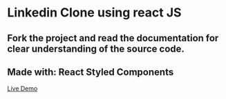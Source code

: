 <h1>Linkedin Clone using react JS</h1>
<h2>Fork the project and read the documentation for clear understanding of the source code.</h2>
<h2>Made with: React Styled Components</h2>
<p><a href="https://clone-linked-in.vercel.app/">Live Demo</p>
